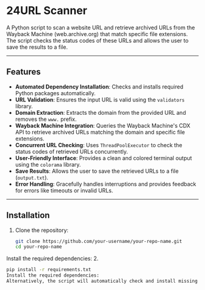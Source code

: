 # 24URL Scanner

A Python script to scan a website URL and retrieve archived URLs from the Wayback Machine (web.archive.org) that match specific file extensions. The script checks the status codes of these URLs and allows the user to save the results to a file.

---

## Features

- **Automated Dependency Installation**: Checks and installs required Python packages automatically.
- **URL Validation**: Ensures the input URL is valid using the `validators` library.
- **Domain Extraction**: Extracts the domain from the provided URL and removes the `www.` prefix.
- **Wayback Machine Integration**: Queries the Wayback Machine's CDX API to retrieve archived URLs matching the domain and specific file extensions.
- **Concurrent URL Checking**: Uses `ThreadPoolExecutor` to check the status codes of retrieved URLs concurrently.
- **User-Friendly Interface**: Provides a clean and colored terminal output using the `colorama` library.
- **Save Results**: Allows the user to save the retrieved URLs to a file (`output.txt`).
- **Error Handling**: Gracefully handles interruptions and provides feedback for errors like timeouts or invalid URLs.

---

## Installation

1. Clone the repository:
   ```bash
   git clone https://github.com/your-username/your-repo-name.git
   cd your-repo-name
Install the required dependencies:
2.
 ```bash
pip install -r requirements.txt
Install the required dependencies:
Alternatively, the script will automatically check and install missing dependencies when run.
